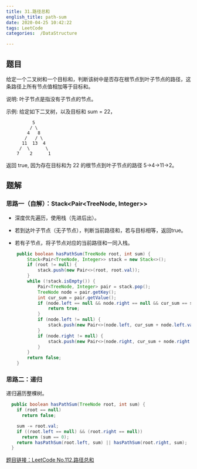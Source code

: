```yaml
---
title: 31.路径总和
english_title: path-sum
date: 2020-04-25 10:42:22
tags: LeetCode
categories:  /DataStructure

---
```


## 题目

给定一个二叉树和一个目标和，判断该树中是否存在根节点到叶子节点的路径，这条路径上所有节点值相加等于目标和。

说明: 叶子节点是指没有子节点的节点。

示例: 
给定如下二叉树，以及目标和 sum = 22，

              5
             / \
            4   8
           /   / \
          11  13  4
         /  \      \
        7    2      1
返回 true, 因为存在目标和为 22 的根节点到叶子节点的路径 5->4->11->2。

## 题解

### 思路一（自解）：Stack<Pair<TreeNode, Integer>>

* 深度优先遍历，使用栈（先进后出）。

* 若到达叶子节点（无子节点），判断当前路径和，若与目标相等，返回true。

* 若有子节点，将子节点对应的当前路径和一同入栈。

```java
    public boolean hasPathSum(TreeNode root, int sum) {
        Stack<Pair<TreeNode, Integer>> stack = new Stack<>();
        if (root != null) {
            stack.push(new Pair<>(root, root.val));
        }
        while (!stack.isEmpty()) {
            Pair<TreeNode, Integer> pair = stack.pop();
            TreeNode node = pair.getKey();
            int cur_sum = pair.getValue();
            if (node.left == null && node.right == null && cur_sum == sum) {
                return true;
            }
            if (node.left != null) {
                stack.push(new Pair<>(node.left, cur_sum + node.left.val));
            }
            if (node.right != null) {
                stack.push(new Pair<>(node.right, cur_sum + node.right.val));
            }
        }
        return false;
    }
```

### 思路二：递归

递归遍历整棵树。

```java
  public boolean hasPathSum(TreeNode root, int sum) {
    if (root == null)
      return false;

    sum -= root.val;
    if ((root.left == null) && (root.right == null))
      return (sum == 0);
    return hasPathSum(root.left, sum) || hasPathSum(root.right, sum);
  }
```

[题目链接：LeetCode No.112.路径总和](https://leetcode-cn.com/problems/path-sum)